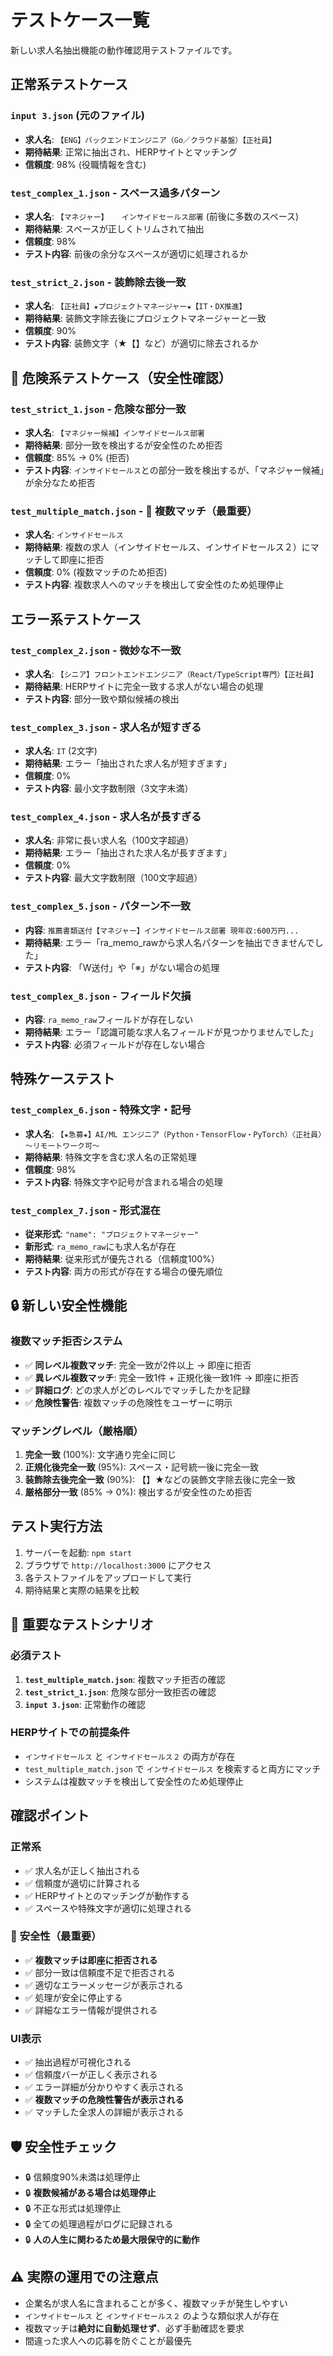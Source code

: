 # テストケース一覧

新しい求人名抽出機能の動作確認用テストファイルです。

## 正常系テストケース

### `input 3.json` (元のファイル)
- **求人名**: `【ENG】バックエンドエンジニア（Go／クラウド基盤）【正社員】`
- **期待結果**: 正常に抽出され、HERPサイトとマッチング
- **信頼度**: 98% (役職情報を含む)

### `test_complex_1.json` - スペース過多パターン
- **求人名**: `【マネジャー】   インサイドセールス部署` (前後に多数のスペース)
- **期待結果**: スペースが正しくトリムされて抽出
- **信頼度**: 98%
- **テスト内容**: 前後の余分なスペースが適切に処理されるか

### `test_strict_2.json` - 装飾除去後一致
- **求人名**: `【正社員】★プロジェクトマネージャー★【IT・DX推進】`
- **期待結果**: 装飾文字除去後にプロジェクトマネージャーと一致
- **信頼度**: 90%
- **テスト内容**: 装飾文字（★【】など）が適切に除去されるか

## 🚨 **危険系テストケース（安全性確認）**

### `test_strict_1.json` - 危険な部分一致
- **求人名**: `【マネジャー候補】インサイドセールス部署`
- **期待結果**: 部分一致を検出するが安全性のため拒否
- **信頼度**: 85% → 0% (拒否)
- **テスト内容**: `インサイドセールス`との部分一致を検出するが、「マネジャー候補」が余分なため拒否

### `test_multiple_match.json` - 🚨 **複数マッチ（最重要）**
- **求人名**: `インサイドセールス`
- **期待結果**: 複数の求人（インサイドセールス、インサイドセールス２）にマッチして即座に拒否
- **信頼度**: 0% (複数マッチのため拒否)
- **テスト内容**: 複数求人へのマッチを検出して安全性のため処理停止

## エラー系テストケース

### `test_complex_2.json` - 微妙な不一致
- **求人名**: `【シニア】フロントエンドエンジニア（React/TypeScript専門）【正社員】`
- **期待結果**: HERPサイトに完全一致する求人がない場合の処理
- **テスト内容**: 部分一致や類似候補の検出

### `test_complex_3.json` - 求人名が短すぎる
- **求人名**: `IT` (2文字)
- **期待結果**: エラー「抽出された求人名が短すぎます」
- **信頼度**: 0%
- **テスト内容**: 最小文字数制限（3文字未満）

### `test_complex_4.json` - 求人名が長すぎる
- **求人名**: 非常に長い求人名（100文字超過）
- **期待結果**: エラー「抽出された求人名が長すぎます」
- **信頼度**: 0%
- **テスト内容**: 最大文字数制限（100文字超過）

### `test_complex_5.json` - パターン不一致
- **内容**: `推薦書類送付【マネジャー】インサイドセールス部署 現年収:600万円...`
- **期待結果**: エラー「ra_memo_rawから求人名パターンを抽出できませんでした」
- **テスト内容**: 「W送付」や「※」がない場合の処理

### `test_complex_8.json` - フィールド欠損
- **内容**: `ra_memo_raw`フィールドが存在しない
- **期待結果**: エラー「認識可能な求人名フィールドが見つかりませんでした」
- **テスト内容**: 必須フィールドが存在しない場合

## 特殊ケーステスト

### `test_complex_6.json` - 特殊文字・記号
- **求人名**: `【★急募★】AI/ML エンジニア（Python・TensorFlow・PyTorch）〈正社員〉～リモートワーク可～`
- **期待結果**: 特殊文字を含む求人名の正常処理
- **信頼度**: 98%
- **テスト内容**: 特殊文字や記号が含まれる場合の処理

### `test_complex_7.json` - 形式混在
- **従来形式**: `"name": "プロジェクトマネージャー"`
- **新形式**: `ra_memo_raw`にも求人名が存在
- **期待結果**: 従来形式が優先される（信頼度100%）
- **テスト内容**: 両方の形式が存在する場合の優先順位

## 🔒 **新しい安全性機能**

### **複数マッチ拒否システム**
- ✅ **同レベル複数マッチ**: 完全一致が2件以上 → 即座に拒否
- ✅ **異レベル複数マッチ**: 完全一致1件 + 正規化後一致1件 → 即座に拒否
- ✅ **詳細ログ**: どの求人がどのレベルでマッチしたかを記録
- ✅ **危険性警告**: 複数マッチの危険性をユーザーに明示

### **マッチングレベル（厳格順）**
1. **完全一致** (100%): 文字通り完全に同じ
2. **正規化後完全一致** (95%): スペース・記号統一後に完全一致
3. **装飾除去後完全一致** (90%): 【】★などの装飾文字除去後に完全一致
4. **厳格部分一致** (85% → 0%): 検出するが安全性のため拒否

## テスト実行方法

1. サーバーを起動: `npm start`
2. ブラウザで `http://localhost:3000` にアクセス
3. 各テストファイルをアップロードして実行
4. 期待結果と実際の結果を比較

## 🎯 **重要なテストシナリオ**

### **必須テスト**
1. **`test_multiple_match.json`**: 複数マッチ拒否の確認
2. **`test_strict_1.json`**: 危険な部分一致拒否の確認
3. **`input 3.json`**: 正常動作の確認

### **HERPサイトでの前提条件**
- `インサイドセールス` と `インサイドセールス２` の両方が存在
- `test_multiple_match.json` で `インサイドセールス` を検索すると両方にマッチ
- システムは複数マッチを検出して安全性のため処理停止

## 確認ポイント

### 正常系
- ✅ 求人名が正しく抽出される
- ✅ 信頼度が適切に計算される
- ✅ HERPサイトとのマッチングが動作する
- ✅ スペースや特殊文字が適切に処理される

### 🚨 **安全性（最重要）**
- ✅ **複数マッチは即座に拒否される**
- ✅ 部分一致は信頼度不足で拒否される
- ✅ 適切なエラーメッセージが表示される
- ✅ 処理が安全に停止する
- ✅ 詳細なエラー情報が提供される

### UI表示
- ✅ 抽出過程が可視化される
- ✅ 信頼度バーが正しく表示される
- ✅ エラー詳細が分かりやすく表示される
- ✅ **複数マッチの危険性警告が表示される**
- ✅ マッチした全求人の詳細が表示される

## 🛡️ **安全性チェック**

- 🔒 信頼度90%未満は処理停止
- 🔒 **複数候補がある場合は処理停止**
- 🔒 不正な形式は処理停止
- 🔒 全ての処理過程がログに記録される
- 🔒 **人の人生に関わるため最大限保守的に動作**

## ⚠️ **実際の運用での注意点**

- 企業名が求人名に含まれることが多く、複数マッチが発生しやすい
- `インサイドセールス` と `インサイドセールス２` のような類似求人が存在
- 複数マッチは**絶対に自動処理せず**、必ず手動確認を要求
- 間違った求人への応募を防ぐことが最優先 